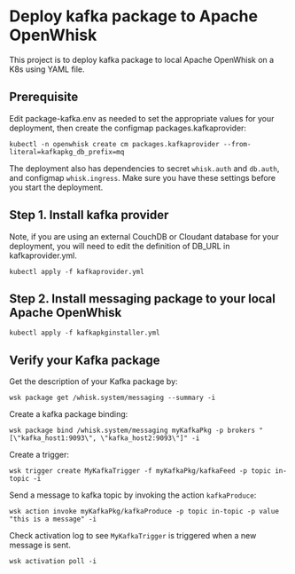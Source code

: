 <!--
#
# Licensed to the Apache Software Foundation (ASF) under one or more
# contributor license agreements.  See the NOTICE file distributed with
# this work for additional information regarding copyright ownership.
# The ASF licenses this file to You under the Apache License, Version 2.0
# (the "License"); you may not use this file except in compliance with
# the License.  You may obtain a copy of the License at
#
#     http://www.apache.org/licenses/LICENSE-2.0
#
# Unless required by applicable law or agreed to in writing, software
# distributed under the License is distributed on an "AS IS" BASIS,
# WITHOUT WARRANTIES OR CONDITIONS OF ANY KIND, either express or implied.
# See the License for the specific language governing permissions and
# limitations under the License.
#
-->

# Deploy kafka package to Apache OpenWhisk

This project is to deploy kafka package to local Apache OpenWhisk on a K8s using YAML file.

## Prerequisite
Edit package-kafka.env as needed to set the appropriate values for your deployment, then create the configmap packages.kafkaprovider:
```
kubectl -n openwhisk create cm packages.kafkaprovider --from-literal=kafkapkg_db_prefix=mq
```

The deployment also has dependencies to secret `whisk.auth` and `db.auth`, and configmap `whisk.ingress`. Make sure you have these settings before you start the deployment.

## Step 1. Install kafka provider
Note, if you are using an external CouchDB or Cloudant database for your deployment, you will need to edit the definition of DB_URL in kafkaprovider.yml.

```
kubectl apply -f kafkaprovider.yml
```

## Step 2. Install messaging package to your local Apache OpenWhisk
```
kubectl apply -f kafkapkginstaller.yml
```

## Verify your Kafka package
Get the description of your Kafka package by:
```
wsk package get /whisk.system/messaging --summary -i
```
Create a kafka package binding:
```
wsk package bind /whisk.system/messaging myKafkaPkg -p brokers "[\"kafka_host1:9093\", \"kafka_host2:9093\"]" -i
```
Create a trigger:
```
wsk trigger create MyKafkaTrigger -f myKafkaPkg/kafkaFeed -p topic in-topic -i
```
Send a message to kafka topic by invoking the action `kafkaProduce`:
```
wsk action invoke myKafkaPkg/kafkaProduce -p topic in-topic -p value "this is a message" -i
```
Check activation log to see `MyKafkaTrigger` is triggered when a new message is sent.
```
wsk activation poll -i
```
